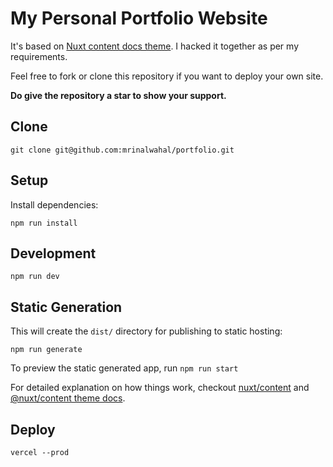 # My Personal Portfolio Website

It's based on [Nuxt content docs theme](). I hacked it together as per my requirements.

Feel free to fork or clone this repository if you want to deploy your own site. 

**Do give the repository a star to show your support.**

## Clone

```
git clone git@github.com:mrinalwahal/portfolio.git
```

## Setup

Install dependencies:

```
npm run install
```

## Development

```
npm run dev
```

## Static Generation

This will create the `dist/` directory for publishing to static hosting:

```
npm run generate
```

To preview the static generated app, run `npm run start`

For detailed explanation on how things work, checkout [nuxt/content](https://content.nuxtjs.org) and [@nuxt/content theme docs](https://content.nuxtjs.org/themes-docs).

## Deploy

```
vercel --prod
```